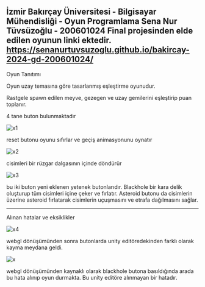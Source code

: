 İzmir Bakırçay Üniversitesi - Bilgisayar Mühendisliği - Oyun Programlama 
Sena Nur Tüvsüzoğlu - 200601024
Final projesinden elde edilen oyunun linki ektedir. 
https://senanurtuvsuzoglu.github.io/bakircay-2024-gd-200601024/
------------------------------

Oyun Tanıtımı

Oyun uzay  temasına göre tasarlanmış eşleştirme oyunudur.

Rastgele spawn edilen meyve, gezegen ve uzay gemilerini eşleştirip puan toplanır.

4 tane buton bulunmaktadır 

![x1](https://github.com/user-attachments/assets/4b12bcf7-6641-42fa-b3ef-b6c7dc6004b9)

reset butonu oyunu sıfırlar ve geçiş animasyonunu oynatır

  ![x2](https://github.com/user-attachments/assets/12b68b3f-9c41-49aa-80e6-6ddd34f38bdf)

 cisimleri bir rüzgar dalgasının içinde döndürür

  
![x3](https://github.com/user-attachments/assets/6f5cc3b9-30ae-4998-9698-2a355a64316b)

bu iki buton yeni eklenen yetenek butonlarıdır. Blackhole bir kara delik oluşturup tüm cisimleri içine çeker ve fırlatır. Asteroid butonu da cisimlerin üzerine asteroid fırlatarak cisimlerin uçuşmasını ve etrafa dağılmasını sağlar.

-----------------------------------------
Alınan hatalar  ve eksiklikler

![x4](https://github.com/user-attachments/assets/73bd72f8-523d-4416-b9f3-eb015929a285)

webgl dönüşümünden sonra butonlarda unity  editöredekinden farklı olarak kayma meydana geldi.

 
![x](https://github.com/user-attachments/assets/df2597ae-4801-4ee3-9ef8-ccd91fe8648d)

webgl dönüşümünden kaynaklı olarak blackhole butona basıldığında arada bu hata alınıp oyun durmakta. Bu unity editöre alınmayan bir hatadır.  
